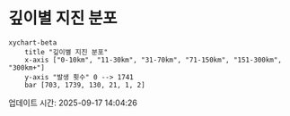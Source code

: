 # 깊이별 지진 분포

```mermaid
xychart-beta
    title "깊이별 지진 분포"
    x-axis ["0-10km", "11-30km", "31-70km", "71-150km", "151-300km", "300km+"]
    y-axis "발생 횟수" 0 --> 1741
    bar [703, 1739, 130, 21, 1, 2]
```

업데이트 시간: 2025-09-17 14:04:26
